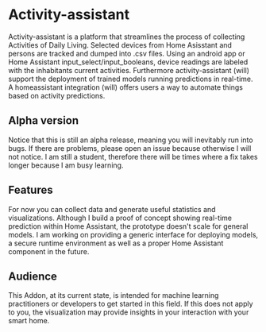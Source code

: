 # Activity-assistant
Activity-assistant is a platform that streamlines the process of collecting Activities of Daily Living. Selected devices from Home Asisstant and persons are tracked and dumped into .csv files. Using an android app or Home Assistant input_select/input_booleans, device readings are labeled with the inhabitants current activities. Furthermore activity-assistant (will) support the deployment of trained models running predictions in real-time. A homeassistant integration (will) offers users a way to automate things based on activity predictions.

## Alpha version 
Notice that this is still an alpha release, meaning you will inevitably run into bugs. If there are problems, please open an issue because otherwise I will not notice. I am still a student, therefore there will be times where a fix takes longer because I am busy learning. 

## Features
For now you can collect data and generate useful statistics and visualizations. Although I build a proof of concept showing real-time prediction within Home Assistant, the prototype doesn't scale for general models. I am working on providing a generic interface for deploying models, a secure runtime environment as well as a proper Home Assistant component in the future.

## Audience
This Addon, at its current state, is intended for machine learning practitioners or developers to get started in this field. If this does not apply to you, the visualization may provide insights in your interaction with your smart home.

